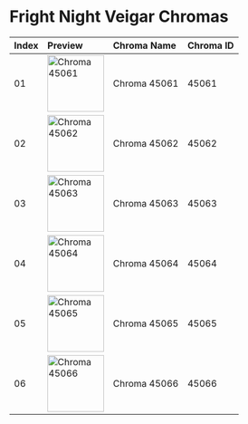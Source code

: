 # Fright Night Veigar Chromas

| Index | Preview | Chroma Name | Chroma ID |
|:---|:---|:---|:---|
| 01 | <img src='https://raw.communitydragon.org/latest/plugins/rcp-be-lol-game-data/global/default/v1/champion-chroma-images/45/45061.png' alt='Chroma 45061' width='100'> | Chroma 45061 | 45061 |
| 02 | <img src='https://raw.communitydragon.org/latest/plugins/rcp-be-lol-game-data/global/default/v1/champion-chroma-images/45/45062.png' alt='Chroma 45062' width='100'> | Chroma 45062 | 45062 |
| 03 | <img src='https://raw.communitydragon.org/latest/plugins/rcp-be-lol-game-data/global/default/v1/champion-chroma-images/45/45063.png' alt='Chroma 45063' width='100'> | Chroma 45063 | 45063 |
| 04 | <img src='https://raw.communitydragon.org/latest/plugins/rcp-be-lol-game-data/global/default/v1/champion-chroma-images/45/45064.png' alt='Chroma 45064' width='100'> | Chroma 45064 | 45064 |
| 05 | <img src='https://raw.communitydragon.org/latest/plugins/rcp-be-lol-game-data/global/default/v1/champion-chroma-images/45/45065.png' alt='Chroma 45065' width='100'> | Chroma 45065 | 45065 |
| 06 | <img src='https://raw.communitydragon.org/latest/plugins/rcp-be-lol-game-data/global/default/v1/champion-chroma-images/45/45066.png' alt='Chroma 45066' width='100'> | Chroma 45066 | 45066 |
